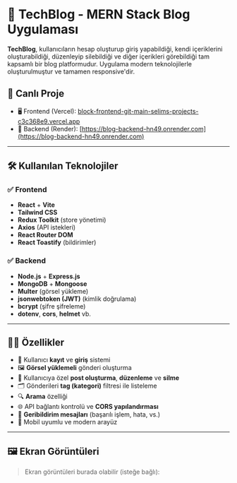 # 📝 TechBlog - MERN Stack Blog Uygulaması

**TechBlog**, kullanıcıların hesap oluşturup giriş yapabildiği, kendi içeriklerini oluşturabildiği, düzenleyip silebildiği ve diğer içerikleri görebildiği tam kapsamlı bir blog platformudur. Uygulama modern teknolojilerle oluşturulmuştur ve tamamen responsive'dir.

## 🚀 Canlı Proje

- 🖥️ Frontend (Vercel): [block-frontend-git-main-selims-projects-c3c368e9.vercel.app  ](https://block-frontend-git-main-selims-projects-c3c368e9.vercel.app/)
- 🔧 Backend (Render): [https://blog-backend-hn49.onrender.com](https://blog-backend-hn49.onrender.com)

---

## 🛠️ Kullanılan Teknolojiler

### ✅ Frontend

- **React** + **Vite**
- **Tailwind CSS**
- **Redux Toolkit** (store yönetimi)
- **Axios** (API istekleri)
- **React Router DOM**
- **React Toastify** (bildirimler)

### ✅ Backend

- **Node.js** + **Express.js**
- **MongoDB** + **Mongoose**
- **Multer** (görsel yükleme)
- **jsonwebtoken (JWT)** (kimlik doğrulama)
- **bcrypt** (şifre şifreleme)
- **dotenv**, **cors**, **helmet** vb.

---

## 🧑‍💻 Özellikler

- 🔐 Kullanıcı **kayıt** ve **giriş** sistemi
- 🖼️ **Görsel yüklemeli** gönderi oluşturma
- 📝 Kullanıcıya özel **post oluşturma**, **düzenleme** ve **silme**
- 🗂️ Gönderileri **tag (kategori)** filtresi ile listeleme
- 🔍 **Arama** özelliği
- 🌐 API bağlantı kontrolü ve **CORS yapılandırması**
- 💬 **Geribildirim mesajları** (başarılı işlem, hata, vs.)
- 📱 Mobil uyumlu ve modern arayüz

---

## 🖼️ Ekran Görüntüleri

> Ekran görüntüleri burada olabilir (isteğe bağlı):

